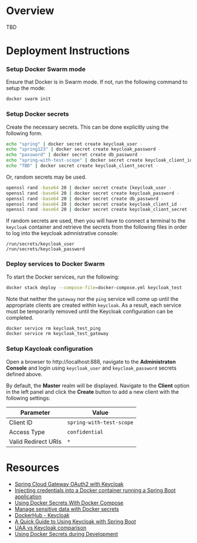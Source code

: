 # Overview
TBD

# Deployment Instructions

### Setup Docker Swarm mode
Ensure that Docker is in Swarm mode. If not, run the following command to setup the mode:
```bash
docker swarm init
```

### Setup Docker secrets
Create the necessary secrets. This can be done explicitly using the following form.
```bash
echo "spring" | docker secret create keycloak_user -
echo "spring123" | docker secret create keycloak_password -
echo "password" | docker secret create db_password -
echo "spring-with-test-scope" | docker secret create keycloak_client_id -
echo "TBD" | docker secret create keycloak_client_secret -
```
Or, random secrets may be used.
```bash
openssl rand -base64 20 | docker secret create [keycloak_user -
openssl rand -base64 20 | docker secret create keycloak_password -
openssl rand -base64 20 | docker secret create db_password -
openssl rand -base64 20 | docker secret create keycloak_client_id -
openssl rand -base64 20 | docker secret create keycloak_client_secret -
```
If random secrets are used, then you will have to connect a terminal to the `keycloak` container and retrieve the secrets from the following files in order to log into the keycloak admnistrative console:
```
/run/secrets/keycloak_user
/run/secrets/keycloak_password
```

### Deploy services to Docker Swarm
To start the Docker services, run the following:
```bash
docker stack deploy --compose-file=docker-compose.yml keycloak_test
```
Note that neither the `gateway` nor the `ping` service will come up until the appropriate clients are created within `keycloak`. As a result, each service must be temporarily removed until the Keycloak configuration can be completed.
```bash
docker service rm keycloak_test_ping
docker service rm keycloak_test_gateway
```

### Setup Kaycloak configuration
Open a browser to http://localhost:888, navigate to the **Administraton Console** and login using `keycloak_user` and `keycloak_password` secrets defined above.

By default, the **Master** realm will be displayed. Navigate to the **Client** option in the left panel and click the **Create** button to add a new client with the following settings:

|Parameter|Value|
|---------|-----|
|Client ID|`spring-with-test-scope`|
|Access Type|`confidential`|
|Valid Redirect URIs|`*`|

# Resources
* [Spring Cloud Gateway OAuth2 with Keycloak](https://piotrminkowski.com/2020/10/09/spring-cloud-gateway-oauth2-with-keycloak/)
* [Injecting credentials into a Docker container running a Spring Boot application](https://bmuschko.com/blog/docker-secret-spring-boot/)
* [Using Docker Secrets With Docker Compose](https://www.rockyourcode.com/using-docker-secrets-with-docker-compose/)
* [Manage sensitive data with Docker secrets](https://docs.docker.com/engine/swarm/secrets/)
* [DockerHub - Keycloak](https://hub.docker.com/r/jboss/keycloak/)
* [A Quick Guide to Using Keycloak with Spring Boot](https://www.baeldung.com/spring-boot-keycloak)
* [UAA vs Keycloak comparison](https://github.com/paulojeronimo/keycloak-spring-boot-tutorial/blob/master/uaa-keycloak-comparison.adoc)
* [Using Docker Secrets during Development](https://blog.mikesir87.io/2017/05/using-docker-secrets-during-development/)